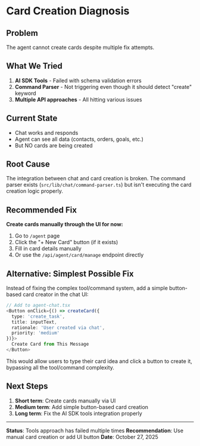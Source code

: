 # Card Creation Diagnosis

## Problem

The agent cannot create cards despite multiple fix attempts.

## What We Tried

1. **AI SDK Tools** - Failed with schema validation errors
2. **Command Parser** - Not triggering even though it should detect "create" keyword
3. **Multiple API approaches** - All hitting various issues

## Current State

- Chat works and responds
- Agent can see all data (contacts, orders, goals, etc.)
- But NO cards are being created

## Root Cause

The integration between chat and card creation is broken. The command parser exists (`src/lib/chat/command-parser.ts`) but isn't executing the card creation logic properly.

## Recommended Fix

**Create cards manually through the UI for now:**

1. Go to `/agent` page
2. Click the "+ New Card" button (if it exists)
3. Fill in card details manually
4. Or use the `/api/agent/card/manage` endpoint directly

## Alternative: Simplest Possible Fix

Instead of fixing the complex tool/command system, add a simple button-based card creator in the chat UI:

```typescript
// Add to agent-chat.tsx
<Button onClick={() => createCard({
  type: 'create_task',
  title: inputText,
  rationale: 'User created via chat',
  priority: 'medium'
})}>
  Create Card from This Message
</Button>
```

This would allow users to type their card idea and click a button to create it, bypassing all the tool/command complexity.

## Next Steps

1. **Short term**: Create cards manually via UI
2. **Medium term**: Add simple button-based card creation
3. **Long term**: Fix the AI SDK tools integration properly

---

**Status**: Tools approach has failed multiple times
**Recommendation**: Use manual card creation or add UI button
**Date**: October 27, 2025
